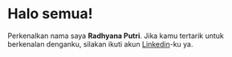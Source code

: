 # Halo semua! 
Perkenalkan nama saya **Radhyana Putri**.
Jika kamu tertarik untuk berkenalan denganku, silakan ikuti akun [Linkedin](https://www.linkedin.com/in/radhyanaputri/)-ku ya.

